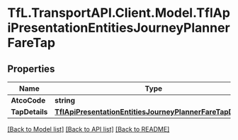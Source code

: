 # TfL.TransportAPI.Client.Model.TflApiPresentationEntitiesJourneyPlannerFareTap
## Properties

Name | Type | Description | Notes
------------ | ------------- | ------------- | -------------
**AtcoCode** | **string** |  | [optional] 
**TapDetails** | [**TflApiPresentationEntitiesJourneyPlannerFareTapDetails**](TflApiPresentationEntitiesJourneyPlannerFareTapDetails.md) |  | [optional] 

[[Back to Model list]](../../TfL.TransportAPI.Client/docs/README.md#documentation-for-models) [[Back to API list]](../../TfL.TransportAPI.Client/docs/README.md#documentation-for-api-endpoints) [[Back to README]](../../TfL.TransportAPI.Client/docs/README.md)

